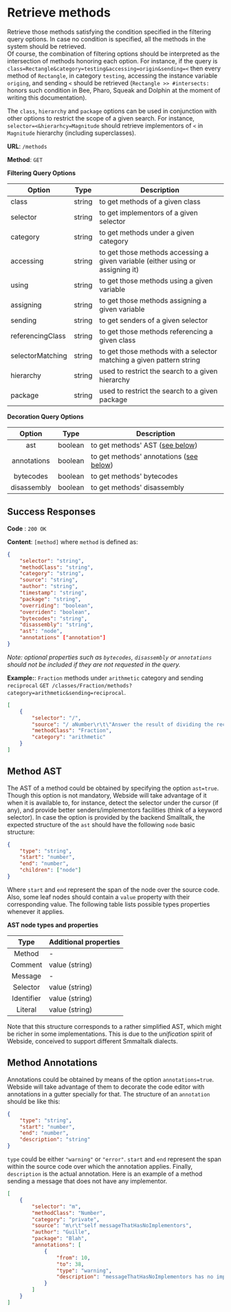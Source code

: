 # Retrieve methods

Retrieve those methods satisfying the condition specified in the filtering query options. In case no condition is specified, all the methods in the system should be retrieved.\
Of course, the combination of filtering options should be interpreted as the intersection of methods honoring each option. For instance, if the query is `class=Rectangle&category=testing&accessing=origin&sending=<` then every method of `Rectangle`, in category `testing`, accessing the instance variable `origing`, and sending `<` should be retrieved (`Rectangle >> #intersects:` honors such condition in Bee, Pharo, Squeak and Dolphin at the moment of writing this documentation).

The `class`, `hierarchy` and `package` options can be used in conjunction with other options to restrict the scope of a given search. For instance, `selector=<&hierarhcy=Magnitude` should retrieve implementors of `<` in `Magnitude` hierarchy (including superclasses).

**URL**: `/methods`

**Method**: `GET`

**Filtering Query Options**

| Option           |  Type  | Description                                                                    |
| ---------------- | :----: | ------------------------------------------------------------------------------ |
| class            | string | to get methods of a given class                                                |
| selector         | string | to get implementors of a given selector                                        |
| category         | string | to get methods under a given category                                          |
| accessing        | string | to get those methods accessing a given variable (either using or assigning it) |
| using            | string | to get those methods using a given variable                                    |
| assigning        | string | to get those methods assigning a given variable                                |
| sending          | string | to get senders of a given selector                                             |
| referencingClass | string | to get those methods referencing a given class                                 |
| selectorMatching | string | to get those methods with a selector matching a given pattern string           |
| hierarchy        | string | used to restrict the search to a given hierarchy                               |
| package          | string | used to restrict the search to a given package                                 |

**Decoration Query Options**

|   Option    |  Type   | Description                                                    |
| :---------: | :-----: | -------------------------------------------------------------- |
|     ast     | boolean | to get methods' AST ([see below](#method-ast))                 |
| annotations | boolean | to get methods' annotations ([see below](#method-annotations)) |
|  bytecodes  | boolean | to get methods' bytecodes                                      |
| disassembly | boolean | to get methods' disassembly                                    |

## Success Responses

**Code** : `200 OK`

**Content**: `[method]` where `method` is defined as:

```json
{
	"selector": "string",
	"methodClass": "string",
	"category": "string",
	"source": "string",
	"author": "string",
	"timestamp": "string",
	"package": "string",
	"overriding": "boolean",
	"overriden": "boolean",
	"bytecodes": "string",
	"disassembly": "string",
	"ast": "node",
	"annotations" ["annotation"]
}
```

_Note: optional properties such as `bytecodes`, `disassembly` or `annotations` should not be included if they are not requested in the query._

**Example:**: `Fraction` methods under `arithmetic` category and sending `reciprocal` `GET /classes/Fraction/methods?category=arithmetic&sending=reciprocal`.

```json
[
	{
		"selector": "/",
		"source": "/ aNumber\r\t\"Answer the result of dividing the receiver by aNumber.\"\r\taNumber isFraction\r\t\tifTrue: [^self * aNumber reciprocal].\r\t^ aNumber adaptToFraction: self andSend: #/",
		"methodClass": "Fraction",
		"category": "arithmetic"
	}
]
```

## Method AST

The AST of a method could be obtained by specifying the option `ast=true`. Though this option is not mandatory, Webside will take advantage of it when it is available to, for instance, detect the selector under the cursor (if any), and provide better senders/implementors facilities (think of a keyword selector).
In case the option is provided by the backend Smalltalk, the expected structure of the `ast` should have the following `node` basic structure:

```json
{
	"type": "string",
	"start": "number",
	"end": "number",
	"children": ["node"]
}
```

Where `start` and `end` represent the span of the node over the source code.
Also, some leaf nodes should contain a `value` property with their corresponding value.
The following table lists possible types properties whenever it applies.

**AST node types and properties**

|    Type    | Additional properties |
| :--------: | --------------------- |
|   Method   | -                     |
|  Comment   | value (string)        |
|  Message   | -                     |
|  Selector  | value (string)        |
| Identifier | value (string)        |
|  Literal   | value (string)        |

Note that this structure corresponds to a rather simplified AST, which might be richer in some implementations. This is due to the _unification_ spirit of Webside, conceived to support different Smmaltalk dialects.

## Method Annotations

Annotations could be obtained by means of the option `annotations=true`. Webside will take advantage of them to decorate the code editor with annotations in a gutter specially for that.
The structure of an `annotation` should be like this:

```json
{
	"type": "string",
	"start": "number",
	"end": "number",
	"description": "string"
}
```

`type` could be either `"warning"` or `"error"`.
`start` and `end` represent the span within the source code over which the annotation applies.
Finally, `description` is the actual annotation.
Here is an example of a method sending a message that does not have any implementor.

```json
[
	{
		"selector": "m",
		"methodClass": "Number",
		"category": "private",
		"source": "m\r\t^self messageThatHasNoImplementors",
		"author": "Guille",
		"package": "Blah",
		"annotations": [
			{
				"from": 10,
				"to": 38,
				"type": "warning",
				"description": "messageThatHasNoImplementors has no implementors"
			}
		]
	}
]
```
